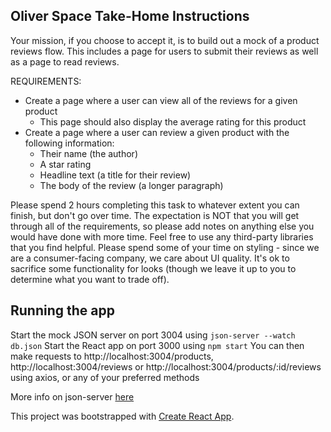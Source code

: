 ## Oliver Space Take-Home Instructions

Your mission, if you choose to accept it, is to build out a mock of a product reviews flow.
This includes a page for users to submit their reviews as well as a page to read reviews.

REQUIREMENTS:

- Create a page where a user can view all of the reviews for a given product
  - This page should also display the average rating for this product
- Create a page where a user can review a given product with the following information:
  - Their name (the author)
  - A star rating
  - Headline text (a title for their review)
  - The body of the review (a longer paragraph)

Please spend 2 hours completing this task to whatever extent you can finish, but don't
go over time. The expectation is NOT that you will get through all of the requirements, so please add notes on anything else you would have done with more time. Feel free to use any third-party libraries that you find helpful. Please spend some of your time on styling - since we are a consumer-facing company, we care about UI quality. It's ok to sacrifice some functionality for looks (though we leave it up to you to determine what you want to trade off).

## Running the app

Start the mock JSON server on port 3004 using `json-server --watch db.json`
Start the React app on port 3000 using `npm start`
You can then make requests to http://localhost:3004/products, http://localhost:3004/reviews or http://localhost:3004/products/:id/reviews using axios, or any of your preferred methods

More info on json-server [here](https://www.npmjs.com/package/json-server)

This project was bootstrapped with [Create React App](https://github.com/facebook/create-react-app).
